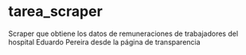 # tarea_scraper
Scraper que obtiene los datos de remuneraciones de trabajadores del hospital Eduardo Pereira desde la página de transparencia
